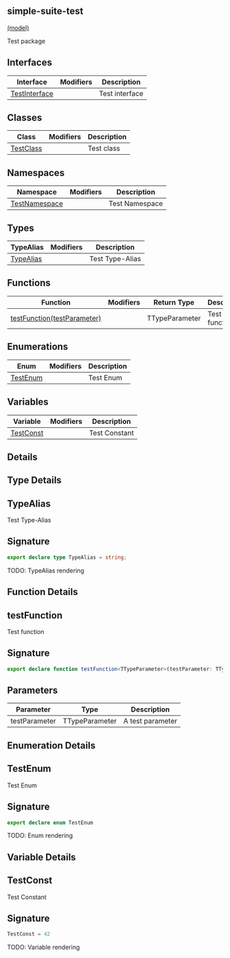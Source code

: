 
## simple-suite-test

[(model)](/index)

Test package

## Interfaces

|  Interface | Modifiers | Description |
|  --- | --- | --- |
|  [TestInterface](/simple-suite-test/testinterface) |  | Test interface |

## Classes

|  Class | Modifiers | Description |
|  --- | --- | --- |
|  [TestClass](/simple-suite-test/testclass) |  | Test class |

## Namespaces

|  Namespace | Modifiers | Description |
|  --- | --- | --- |
|  [TestNamespace](/simple-suite-test/testnamespace) |  | Test Namespace |

## Types

|  TypeAlias | Modifiers | Description |
|  --- | --- | --- |
|  [TypeAlias](/simple-suite-test#typealias-TypeAlias) |  | Test Type-Alias |

## Functions

|  Function | Modifiers | Return Type | Description |
|  --- | --- | --- | --- |
|  [testFunction(testParameter)](/simple-suite-test#testfunction-Function) |  | TTypeParameter | Test function |

## Enumerations

|  Enum | Modifiers | Description |
|  --- | --- | --- |
|  [TestEnum](/simple-suite-test#testenum-Enum) |  | Test Enum |

## Variables

|  Variable | Modifiers | Description |
|  --- | --- | --- |
|  [TestConst](/simple-suite-test#testconst-Variable) |  | Test Constant |

## Details

## Type Details

## TypeAlias

Test Type-Alias

## Signature

```typescript
export declare type TypeAlias = string;
```
TODO: TypeAlias rendering

## Function Details

## testFunction

Test function

## Signature

```typescript
export declare function testFunction<TTypeParameter>(testParameter: TTypeParameter): TTypeParameter;
```

## Parameters

|  Parameter | Type | Description |
|  --- | --- | --- |
|  testParameter | TTypeParameter | A test parameter |

## Enumeration Details

## TestEnum

Test Enum

## Signature

```typescript
export declare enum TestEnum 
```
TODO: Enum rendering

## Variable Details

## TestConst

Test Constant

## Signature

```typescript
TestConst = 42
```
TODO: Variable rendering

